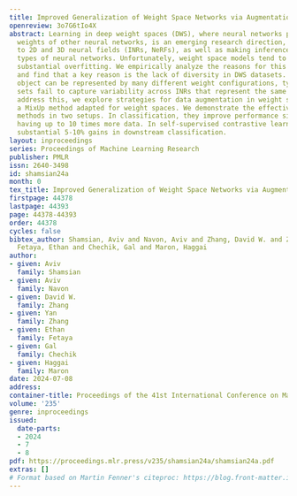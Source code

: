 ```yaml
---
title: Improved Generalization of Weight Space Networks via Augmentations
openreview: 3o7G6tIo4X
abstract: Learning in deep weight spaces (DWS), where neural networks process the
  weights of other neural networks, is an emerging research direction, with applications
  to 2D and 3D neural fields (INRs, NeRFs), as well as making inferences about other
  types of neural networks. Unfortunately, weight space models tend to suffer from
  substantial overfitting. We empirically analyze the reasons for this overfitting
  and find that a key reason is the lack of diversity in DWS datasets. While a given
  object can be represented by many different weight configurations, typical INR training
  sets fail to capture variability across INRs that represent the same object. To
  address this, we explore strategies for data augmentation in weight spaces and propose
  a MixUp method adapted for weight spaces. We demonstrate the effectiveness of these
  methods in two setups. In classification, they improve performance similarly to
  having up to 10 times more data. In self-supervised contrastive learning, they yield
  substantial 5-10% gains in downstream classification.
layout: inproceedings
series: Proceedings of Machine Learning Research
publisher: PMLR
issn: 2640-3498
id: shamsian24a
month: 0
tex_title: Improved Generalization of Weight Space Networks via Augmentations
firstpage: 44378
lastpage: 44393
page: 44378-44393
order: 44378
cycles: false
bibtex_author: Shamsian, Aviv and Navon, Aviv and Zhang, David W. and Zhang, Yan and
  Fetaya, Ethan and Chechik, Gal and Maron, Haggai
author:
- given: Aviv
  family: Shamsian
- given: Aviv
  family: Navon
- given: David W.
  family: Zhang
- given: Yan
  family: Zhang
- given: Ethan
  family: Fetaya
- given: Gal
  family: Chechik
- given: Haggai
  family: Maron
date: 2024-07-08
address:
container-title: Proceedings of the 41st International Conference on Machine Learning
volume: '235'
genre: inproceedings
issued:
  date-parts:
  - 2024
  - 7
  - 8
pdf: https://proceedings.mlr.press/v235/shamsian24a/shamsian24a.pdf
extras: []
# Format based on Martin Fenner's citeproc: https://blog.front-matter.io/posts/citeproc-yaml-for-bibliographies/
---
```

